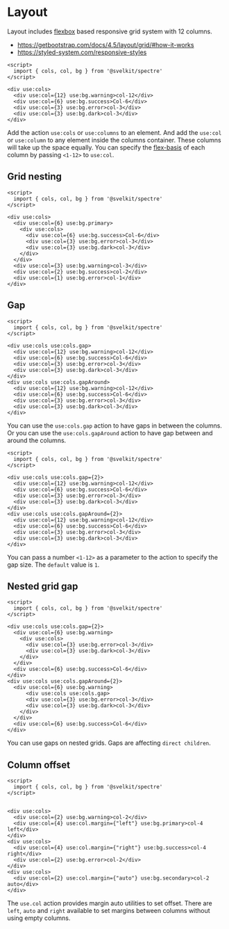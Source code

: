 # Layout

Layout includes [flexbox](https://developer.mozilla.org/en-US/docs/Glossary/Flexbox) based responsive grid system with 12 columns.

- https://getbootstrap.com/docs/4.5/layout/grid/#how-it-works
- https://styled-system.com/responsive-styles

```example
<script>
  import { cols, col, bg } from '@svelkit/spectre'
</script>

<div use:cols>
  <div use:col={12} use:bg.warning>col-12</div>
  <div use:col={6} use:bg.success>Col-6</div>
  <div use:col={3} use:bg.error>col-3</div>
  <div use:col={3} use:bg.dark>col-3</div>
</div>
```

Add the action `use:cols` or `use:columns` to an element. And add the `use:col` or `use:column` to any element inside the columns container. These columns will take up the space equally. You can specify the [flex-basis](https://developer.mozilla.org/en-US/docs/Web/CSS/flex-basis) of each column by passing `<1-12>` to `use:col`.

## Grid nesting

```example
<script>
  import { cols, col, bg } from '@svelkit/spectre'
</script>

<div use:cols>
  <div use:col={6} use:bg.primary>
    <div use:cols>
      <div use:col={6} use:bg.success>Col-6</div>
      <div use:col={3} use:bg.error>col-3</div>
      <div use:col={3} use:bg.dark>col-3</div>
    </div>
  </div>
  <div use:col={3} use:bg.warning>col-3</div>
  <div use:col={2} use:bg.success>col-2</div>
  <div use:col={1} use:bg.error>col-1</div>
</div>
```

## Gap

```example
<script>
  import { cols, col, bg } from '@svelkit/spectre'
</script>

<div use:cols use:cols.gap>
  <div use:col={12} use:bg.warning>col-12</div>
  <div use:col={6} use:bg.success>Col-6</div>
  <div use:col={3} use:bg.error>col-3</div>
  <div use:col={3} use:bg.dark>col-3</div>
</div>
<div use:cols use:cols.gapAround>
  <div use:col={12} use:bg.warning>col-12</div>
  <div use:col={6} use:bg.success>Col-6</div>
  <div use:col={3} use:bg.error>col-3</div>
  <div use:col={3} use:bg.dark>col-3</div>
</div>
```

You can use the `use:cols.gap` action to have gaps in between the columns.
Or you can use the `use:cols.gapAround` action to have gap between and around the columns.

```example
<script>
  import { cols, col, bg } from '@svelkit/spectre'
</script>

<div use:cols use:cols.gap={2}>
  <div use:col={12} use:bg.warning>col-12</div>
  <div use:col={6} use:bg.success>Col-6</div>
  <div use:col={3} use:bg.error>col-3</div>
  <div use:col={3} use:bg.dark>col-3</div>
</div>
<div use:cols use:cols.gapAround={2}>
  <div use:col={12} use:bg.warning>col-12</div>
  <div use:col={6} use:bg.success>Col-6</div>
  <div use:col={3} use:bg.error>col-3</div>
  <div use:col={3} use:bg.dark>col-3</div>
</div>
```

You can pass a number `<1-12>` as a parameter to the action to specify the gap size.
The `default` value is `1`.

## Nested grid gap

```example
<script>
  import { cols, col, bg } from '@svelkit/spectre'
</script>

<div use:cols use:cols.gap={2}>
  <div use:col={6} use:bg.warning>
    <div use:cols>
      <div use:col={3} use:bg.error>col-3</div>
      <div use:col={3} use:bg.dark>col-3</div>
    </div>
  </div>
  <div use:col={6} use:bg.success>Col-6</div>
</div>
<div use:cols use:cols.gapAround={2}>
  <div use:col={6} use:bg.warning>
      <div use:cols use:cols.gap>
      <div use:col={3} use:bg.error>col-3</div>
      <div use:col={3} use:bg.dark>col-3</div>
    </div>
  </div>
  <div use:col={6} use:bg.success>Col-6</div>
</div>
```

You can use gaps on nested grids. Gaps are affecting `direct children`.

## Column offset

```example
<script>
  import { cols, col, bg } from '@svelkit/spectre'
</script>


<div use:cols>
  <div use:col={2} use:bg.warning>col-2</div>
  <div use:col={4} use:col.margin={"left"} use:bg.primary>col-4 left</div>
</div>
<div use:cols>
  <div use:col={4} use:col.margin={"right"} use:bg.success>col-4 right</div>
  <div use:col={2} use:bg.error>col-2</div>
</div>
<div use:cols>
  <div use:col={2} use:col.margin={"auto"} use:bg.secondary>col-2 auto</div>
</div>

```

The `use.col` action provides margin auto utilities to set offset. There are `left`, `auto` and `right` available to set margins between columns without using empty columns.
